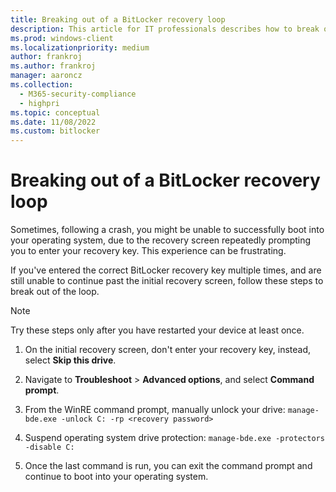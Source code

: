 ```yaml
---
title: Breaking out of a BitLocker recovery loop
description: This article for IT professionals describes how to break out of a BitLocker recovery loop.
ms.prod: windows-client
ms.localizationpriority: medium
author: frankroj
ms.author: frankroj
manager: aaroncz
ms.collection: 
  - M365-security-compliance
  - highpri
ms.topic: conceptual
ms.date: 11/08/2022
ms.custom: bitlocker
---
```


# Breaking out of a BitLocker recovery loop

Sometimes, following a crash, you might be unable to successfully boot into your operating system, due to the recovery screen repeatedly prompting you to enter your recovery key. This experience can be frustrating.

If you've entered the correct BitLocker recovery key multiple times, and are still unable to continue past the initial recovery screen, follow these steps to break out of the loop.

> [!NOTE]
> Try these steps only after you have restarted your device at least once.

1. On the initial recovery screen, don't enter your recovery key, instead, select **Skip this drive**.

2. Navigate to **Troubleshoot** > **Advanced options**, and select **Command prompt**.

3. From the WinRE command prompt, manually unlock your drive: `manage-bde.exe -unlock C: -rp <recovery password>`

4. Suspend operating system drive protection: `manage-bde.exe -protectors -disable C:`

5. Once the last command is run, you can exit the command prompt and continue to boot into your operating system.
